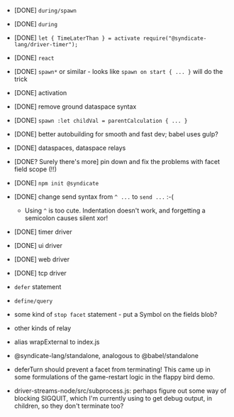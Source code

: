  - [DONE] `during/spawn`
 - [DONE] `during`
 - [DONE] `let { TimeLaterThan } = activate require("@syndicate-lang/driver-timer");`
 - [DONE] `react`
 - [DONE] `spawn*` or similar - looks like `spawn on start { ... }` will do the trick
 - [DONE] activation
 - [DONE] remove ground dataspace syntax
 - [DONE] `spawn :let childVal = parentCalculation { ... }`
 - [DONE] better autobuilding for smooth and fast dev; babel uses gulp?
 - [DONE] dataspaces, dataspace relays
 - [DONE? Surely there's more] pin down and fix the problems with facet field scope (!!)
 - [DONE] `npm init @syndicate`
 - [DONE] change send syntax from `^ ...` to `send ...` :-(
    - Using `^` is too cute. Indentation doesn't work, and forgetting a semicolon causes silent xor!

 - [DONE] timer driver
 - [DONE] ui driver
 - [DONE] web driver
 - [DONE] tcp driver

 - `defer` statement
 - `define/query`
 - some kind of `stop facet` statement - put a Symbol on the fields blob?

 - other kinds of relay

 - alias wrapExternal to index.js

 - @syndicate-lang/standalone, analogous to @babel/standalone

 - deferTurn should prevent a facet from terminating! This came up in
   some formulations of the game-restart logic in the flappy bird
   demo.

 - driver-streams-node/src/subprocess.js: perhaps figure out some way
   of blocking SIGQUIT, which I'm currently using to get debug output,
   in children, so they don't terminate too?
